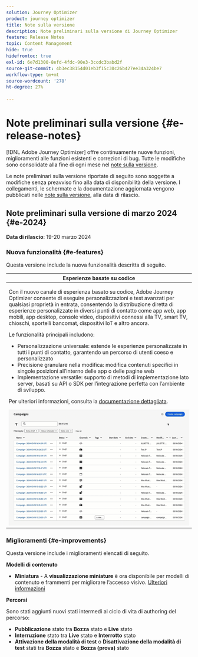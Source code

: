 ```yaml
---
solution: Journey Optimizer
product: journey optimizer
title: Note sulla versione
description: Note preliminari sulla versione di Journey Optimizer
feature: Release Notes
topic: Content Management
hide: true
hidefromtoc: true
exl-id: 6e7d1300-8efd-4fdc-90e3-3ccdc3babd2f
source-git-commit: 4b3ec38154d01eb3f15c30c26b427ee34a324be7
workflow-type: tm+mt
source-wordcount: '278'
ht-degree: 27%

---
```


# Note preliminari sulla versione {#e-release-notes}

[!DNL Adobe Journey Optimizer] offre continuamente nuove funzioni, miglioramenti alle funzioni esistenti e correzioni di bug. Tutte le modifiche sono consolidate alla fine di ogni mese nel [note sulla versione](release-notes.md).

Le note preliminari sulla versione riportate di seguito sono soggette a modifiche senza preavviso fino alla data di disponibilità della versione. I collegamenti, le schermate e la documentazione aggiornata vengono pubblicati nelle [note sulla versione](release-notes.md), alla data di rilascio.

## Note preliminari sulla versione di marzo 2024 {#e-2024}

**Data di rilascio**: 19-20 marzo 2024

### Nuova funzionalità {#e-features}

Questa versione include la nuova funzionalità descritta di seguito.

<table>
<thead>
<tr>
<th><strong>Esperienze basate su codice</strong><br/></th>
</tr>
</thead>
<tbody>
<tr>
<td>
<p>Con il nuovo canale di esperienza basato su codice, Adobe Journey Optimizer consente di eseguire personalizzazioni e test avanzati per qualsiasi proprietà in entrata, consentendo la distribuzione diretta di esperienze personalizzate in diversi punti di contatto come app web, app mobili, app desktop, console video, dispositivi connessi alla TV, smart TV, chioschi, sportelli bancomat, dispositivi IoT e altro ancora.</p>
<P>Le funzionalità principali includono:</p>
<ul><li> Personalizzazione universale: estende le esperienze personalizzate in tutti i punti di contatto, garantendo un percorso di utenti coeso e personalizzato</li>
<li>Precisione granulare nella modifica: modifica contenuti specifici in singole posizioni all’interno delle app o delle pagine web</li>
<li>Implementazione versatile: supporto di metodi di implementazione lato server, basati su API o SDK per l’integrazione perfetta con l’ambiente di sviluppo.</li></ul></p>
<p>Per ulteriori informazioni, consulta la <a href="../code-based/get-started-code-based.md">documentazione dettagliata</a>.</p>
<img src="assets/do-not-localize/code-based.gif">
</tr>
</tbody>
</table>

### Miglioramenti {#e-improvements}

Questa versione include i miglioramenti elencati di seguito.

**Modelli di contenuto**

* **Miniatura** - A **visualizzazione miniature** è ora disponibile per modelli di contenuto e frammenti per migliorare l’accesso visivo. [Ulteriori informazioni](../content-management/content-templates.md#template-thumbnails)

**Percorsi**

Sono stati aggiunti nuovi stati intermedi al ciclo di vita di authoring del percorso:

* **Pubblicazione** stato tra **Bozza** stato e **Live** stato
* **Interruzione** stato tra **Live** stato e **Interrotto** stato
* **Attivazione della modalità di test** o **Disattivazione della modalità di test** stati tra **Bozza** stato e **Bozza (prova)** stato
